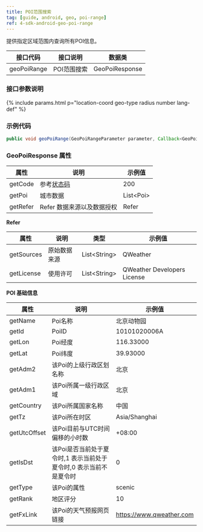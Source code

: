 ```yaml
---
title: POI范围搜索
tag: [guide, android, geo, poi-range]
ref: 4-sdk-android-geo-poi-range
---
```


提供指定区域范围内查询所有POI信息。

| 接口代码| 接口说明           | 数据类     |
| ----------- | -------------- | ---------- |
| geoPoiRange| POI范围搜索  | GeoPoiResponse |

### 接口参数说明

{% include params.html p="location-coord geo-type radius number lang-def" %}

### 示例代码

```java
public void geoPoiRange(GeoPoiRangeParameter parameter, Callback<GeoPoiResponse> callback);
```

### GeoPoiResponse 属性

| 属性       | 说明     | 示例值          |
| ---------- | -------- | ------------- |
| getCode    | 参考[状态码](/docs/resource/status-code/)  | 200|
| getPoi | 城市数据 | List&lt;Poi&gt; |
| getRefer         | Refer 数据来源以及数据授权 | Refer  |

**Refer**

| 属性        | 说明        | 类型                | 示例值        |
| ---------- | ----------- | ------------------ | ------------ |
| getSources | 原始数据来源  | List&lt;String&gt; | QWeather     |
| getLicense | 使用许可      | List&lt;String&gt; | QWeather Developers License |


**POI 基础信息**

| 属性         | 说明                                                              | 示例值    |
| ------------ | ----------------------------------------------------------------- | --------- |
| getName      | Poi名称                                                           | 北京动物园    |
| getId        | PoiID                                                             | 10101020006A |
| getLon       | Poi经度                                                           | 116.33000  |
| getLat       | Poi纬度                                                           | 39.93000 |
| getAdm2      | 该Poi的上级行政区划名称                                           | 北京    |
| getAdm1      | 该Poi所属一级行政区域                                             | 北京    |
| getCountry   | 该Poi所属国家名称                                                 | 中国      |
| getTz        | 该Poi所在时区                                                     | Asia/Shanghai    |
| getUtcOffset | 该Poi目前与UTC时间偏移的小时数                                    | +08:00    |
| getIsDst     | 该Poi是否当前处于夏令时,1 表示当前处于夏令时,0 表示当前不是夏令时 | 0         |
| getType      | 该Poi的属性                                                       | scenic      |
| getRank      | 地区评分                                                          | 10        |
| getFxLink    | 该Poi的天气预报网页链接                                             | https://www.qweather.com |
